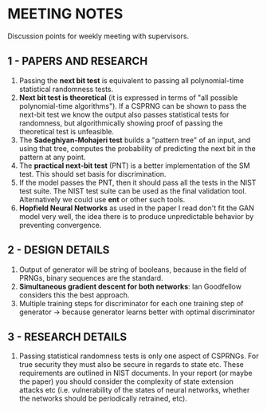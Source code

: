 # MEETING NOTES
Discussion points for weekly meeting with supervisors.


## 1 - PAPERS AND RESEARCH

1.  Passing the **next bit test** is equivalent to passing all polynomial-time
    statistical randomness tests.
1.  **Next bit test is theoretical** (it is expressed in terms of "all possible
    polynomial-time algorithms"). If a CSPRNG can be shown to pass the next-bit
    test we know the output also passes statistical tests for randomness, but
    algorithmically showing proof of passing the theoretical test is unfeasible.
2.  The **Sadeghiyan-Mohajeri test** builds a "pattern tree" of an input, and
    using that tree, computes the probability of predicting the next bit in the
    pattern at any point.
3.  The **practical next-bit test** (PNT) is a better implementation of the SM
    test. This should set basis for discrimination.
4.  If the model passes the PNT, then it should pass all the tests in the NIST
    test suite. The NIST test suite can be used as the final validation tool.
    Alternatively we could use **ent** or other such tools.
5.  **Hopfield Neural Networks** as used in the paper I read don't fit the GAN
    model very well, the idea there is to produce unpredictable behavior by
    preventing convergence.


## 2 - DESIGN DETAILS

1.  Output of generator will be string of booleans, because in the field of
    PRNGs, binary sequences are the standard.
2.  **Simultaneous gradient descent for both networks**: Ian Goodfellow
    considers this the best approach.
3.  Multiple training steps for discriminator for each one training step of
    generator -> because generator learns better with optimal discriminator


## 3 - RESEARCH DETAILS

1.  Passing statistical randomness tests is only one aspect of CSPRNGs. For
    true security they must also be secure in regards to state etc. These
    requirements are outlined in NIST documents. In your report (or maybe the
    paper) you should consider the complexity of state extension attacks etc
    (i.e. vulnerability of the states of neural networks, whether the networks
    should be periodically retrained, etc).
